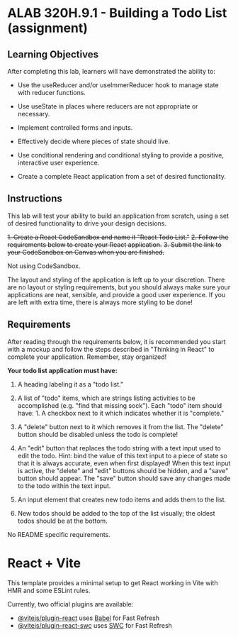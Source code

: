 # ALAB 320H.9.1 - Building a Todo List (assignment)

## Learning Objectives

After completing this lab, learners will have demonstrated the ability to:

- Use the useReducer and/or useImmerReducer hook to manage state with reducer functions.

- Use useState in places where reducers are not appropriate or necessary.
- Implement controlled forms and inputs.
- Effectively decide where pieces of state should live.
- Use conditional rendering and conditional styling to provide a positive, interactive user experience.
- Create a complete React application from a set of desired functionality.


## Instructions

This lab will test your ability to build an application from scratch, using a set of desired functionality to drive your design decisions.

   
~~1. Create a React CodeSandbox and name it "React Todo List."~~
~~2. Follow the requirements below to create your React application.~~
~~3. Submit the link to your CodeSandbox on Canvas when you are finished.~~

 Not using CodeSandbox.

The layout and styling of the application is left up to your discretion. There are no layout or styling requirements, but you should always make sure your applications are neat, sensible, and provide a good user experience. If you are left with extra time, there is always more styling to be done!

## Requirements

After reading through the requirements below, it is recommended you start with a mockup and follow the steps described in "Thinking in React" to complete your application. Remember, stay organized!

**Your todo list application must have:**



1. A heading labeling it as a "todo list."

2. A list of "todo" items, which are strings listing activities to be accomplished (e.g. "find that missing sock"). Each "todo" item should have:
        1. A checkbox next to it which indicates whether it is "complete."

2. A "delete" button next to it which removes it from the list.
            The "delete" button should be disabled unless the todo is complete!

3. An "edit" button that replaces the todo string with a text input used to edit the todo.
            Hint: bind the value of this text input to a piece of state so that it is always accurate, even when first displayed!
            When this text input is active, the "delete" and "edit" buttons should be hidden, and a "save" button should appear. The "save" button should save any changes made to the todo within the text input.
3. An input element that creates new todo items and adds them to the list.
4. New todos should be added to the top of the list visually; the oldest todos should be at the bottom.


No README specific requirements.







# React + Vite

This template provides a minimal setup to get React working in Vite with HMR and some ESLint rules.

Currently, two official plugins are available:

- [@vitejs/plugin-react](https://github.com/vitejs/vite-plugin-react/blob/main/packages/plugin-react/README.md) uses [Babel](https://babeljs.io/) for Fast Refresh
- [@vitejs/plugin-react-swc](https://github.com/vitejs/vite-plugin-react-swc) uses [SWC](https://swc.rs/) for Fast Refresh
